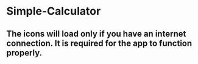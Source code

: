 # Simple-Calculator
## The icons will load only if you have an internet connection. It is required for the app to function properly. 
